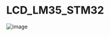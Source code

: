 # LCD_LM35_STM32

![image](https://github.com/Wneq1/LCD_LM35_STM32/assets/127328405/0306901c-2246-43b0-b891-62de23dcbdae)
